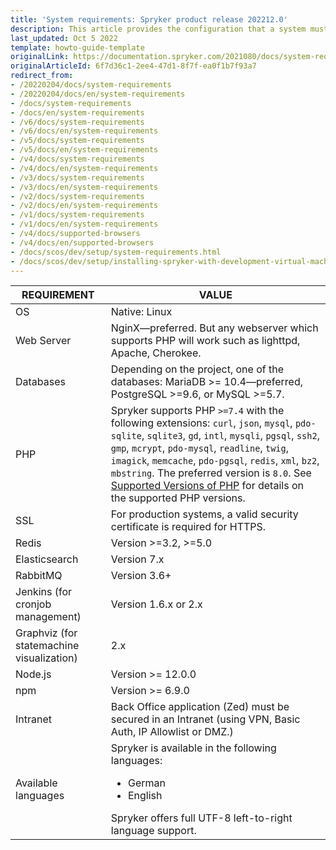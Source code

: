 ```yaml
---
title: 'System requirements: Spryker product release 202212.0'
description: This article provides the configuration that a system must have in order for the Spryker project to run smoothly and efficiently.
last_updated: Oct 5 2022
template: howto-guide-template
originalLink: https://documentation.spryker.com/2021080/docs/system-requirements
originalArticleId: 6f7d36c1-2ee4-47d1-8f7f-ea0f1b7f93a7
redirect_from:
- /20220204/docs/system-requirements
- /20220204/docs/en/system-requirements
- /docs/system-requirements
- /docs/en/system-requirements
- /v6/docs/system-requirements
- /v6/docs/en/system-requirements
- /v5/docs/system-requirements
- /v5/docs/en/system-requirements
- /v4/docs/system-requirements
- /v4/docs/en/system-requirements
- /v3/docs/system-requirements
- /v3/docs/en/system-requirements
- /v2/docs/system-requirements
- /v2/docs/en/system-requirements
- /v1/docs/system-requirements
- /v1/docs/en/system-requirements
- /v4/docs/supported-browsers
- /v4/docs/en/supported-browsers
- /docs/scos/dev/setup/system-requirements.html
- /docs/scos/dev/setup/installing-spryker-with-development-virtual-machine/devvm-system-requirements.html
---
```

| REQUIREMENT                               | VALUE |
|-------------------------------------------| ----------------------- |
| OS                                        | Native: Linux |
| Web Server                                | NginX—preferred. But any webserver which supports PHP will work such as lighttpd, Apache, Cherokee. |
| Databases                                 | Depending on the project, one of the databases: MariaDB >= 10.4—preferred, PostgreSQL >=9.6, or MySQL >=5.7. |
| PHP                                       | Spryker supports PHP `>=7.4` with the following extensions: `curl`, `json`, `mysql`, `pdo-sqlite`, `sqlite3`, `gd`, `intl`, `mysqli`, `pgsql`, `ssh2`, `gmp`, `mcrypt`, `pdo-mysql`, `readline`, `twig`, `imagick`, `memcache`, `pdo-pgsql`, `redis`, `xml`, `bz2`, `mbstring`. The preferred version is `8.0`. See [Supported Versions of PHP](/docs/scos/user/intro-to-spryker/whats-new/supported-versions-of-php.html) for details on the supported PHP versions.|
| SSL                                       | For production systems, a valid security certificate is required for HTTPS. |
| Redis                                     | Version >=3.2, >=5.0                                               |
| Elasticsearch                             | Version 7.x                                        |
| RabbitMQ                                  | Version 3.6+                                                |
| Jenkins (for cronjob management)          | Version 1.6.x or 2.x          |
| Graphviz (for statemachine visualization) | 2.x                                                         |
| Node.js                                   | Version >= 12.0.0 |
| npm                                       | Version >= 6.9.0 |
| Intranet                                  | Back Office application (Zed) must be secured in an Intranet (using VPN, Basic Auth, IP Allowlist or DMZ.) |
| Available languages                       | Spryker is available in the following languages:<ul><li>German</li><li>English</li></ul> Spryker offers full UTF-8 left-to-right language support. |
